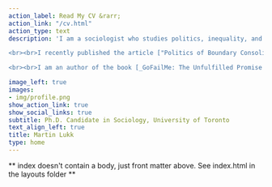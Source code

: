 ```yaml
---
action_label: Read My CV &rarr;
action_link: "/cv.html"
action_type: text
description: 'I am a sociologist who studies politics, inequality, and the internet. I am particularly interested in how income inequality shapes political identities and the role of digital technologies in social welfare. My work contributes to scholarship in political sociology, digital sociology, inequality and stratification, social policy, and health and illness.

<br><br>I recently published the article ["Politics of Boundary Consolidation: Income Inequality, Ethnonationalism, and Radical-Right Voting"](https://doi.org/10.1177/23780231241251714) in _Socius._

<br><br>I am an author of the book [_GoFailMe: The Unfulfilled Promise of Digital Crowdfunding_](https://www.sup.org/books/title/?id=30793) (2023, Stanford University Press), written with Erik Schneiderhan. We recently published an op-ed about this reserach in [_The Conversation._](https://theconversation.com/what-gofundme-conceals-the-campaigns-that-fail-234336)<br><br>'

image_left: true
images:
- img/profile.png
show_action_link: true 
show_social_links: true
subtitle: Ph.D. Candidate in Sociology, University of Toronto
text_align_left: true
title: Martin Lukk
type: home
---
```


** index doesn't contain a body, just front matter above.
See index.html in the layouts folder **
